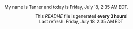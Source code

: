My name is Tanner and today is Friday, July 18, 2:35 AM EDT.

<p align="center">This <i>README</i> file is generated <b>every 3 hours</b>!</br>Last refresh: Friday, July 18, 2:35 AM EDT<br /></p>
